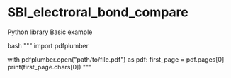 # SBI_electroral_bond_compare


Python library
Basic example

bash
"""
import pdfplumber

with pdfplumber.open("path/to/file.pdf") as pdf:
    first_page = pdf.pages[0]
    print(first_page.chars[0])
"""
